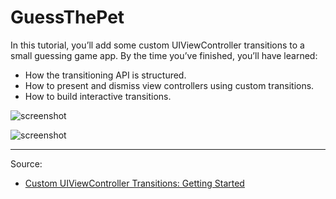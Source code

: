 # GuessThePet

In this tutorial, you’ll add some custom UIViewController transitions to a small guessing game app. By the time you’ve finished, you’ll have learned:

- How the transitioning API is structured.
- How to present and dismiss view controllers using custom transitions.
- How to build interactive transitions.

![screenshot](https://koenig-media.raywenderlich.com/uploads/2017/11/UIViewControllerTransitions-feature-5.png)

![screenshot](https://koenig-media.raywenderlich.com/uploads/2015/07/interactive.gif)

---

Source:

- [Custom UIViewController Transitions: Getting Started](https://www.raywenderlich.com/170144/custom-uiviewcontroller-transitions-getting-started)
